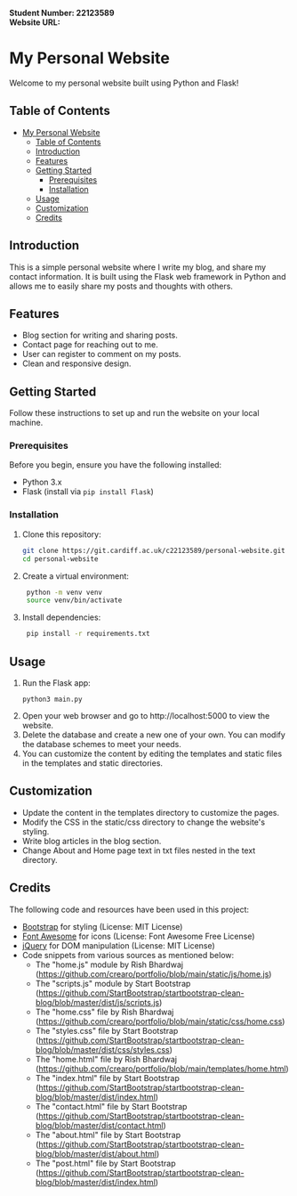 **Student Number: 22123589** \
**Website URL:** 

# My Personal Website
Welcome to my personal website built using Python and Flask!

## Table of Contents
- [My Personal Website](#my-personal-website)
  - [Table of Contents](#table-of-contents)
  - [Introduction](#introduction)
  - [Features](#features)
  - [Getting Started](#getting-started)
    - [Prerequisites](#prerequisites)
    - [Installation](#installation)
  - [Usage](#usage)
  - [Customization](#customization)
  - [Credits](#credits)

## Introduction
This is a simple personal website where I write my blog, and share my contact information. It is built using the Flask web framework in Python and allows me to easily share my posts and thoughts with others.

## Features
- Blog section for writing and sharing posts.
- Contact page for reaching out to me.
- User can register to comment on my posts.
- Clean and responsive design.

## Getting Started
Follow these instructions to set up and run the website on your local machine.

### Prerequisites
Before you begin, ensure you have the following installed:
- Python 3.x
- Flask (install via `pip install Flask`)

### Installation
1. Clone this repository:
   ```bash
   git clone https://git.cardiff.ac.uk/c22123589/personal-website.git
   cd personal-website
   ```
2. Create a virtual environment:
   ```bash
    python -m venv venv
    source venv/bin/activate 
   ```
3. Install dependencies:
   ```bash
    pip install -r requirements.txt
   ```
## Usage
1. Run the Flask app:
   ```
   python3 main.py
   ```
2. Open your web browser and go to http://localhost:5000 to view the website.
3. Delete the database and create a new one of your own. You can modify the database schemes to meet your needs.
4. You can customize the content by editing the templates and static files in the templates and static directories.

## Customization
- Update the content in the templates directory to customize the pages.
- Modify the CSS in the static/css directory to change the website's styling.
- Write blog articles in the blog section.
- Change About and Home page text in txt files nested in the text directory.

## Credits
The following code and resources have been used in this project:

- [Bootstrap](https://getbootstrap.com/) for styling (License: MIT License)
- [Font Awesome](https://fontawesome.com/) for icons (License: Font Awesome Free License)
- [jQuery](https://jquery.com/) for DOM manipulation (License: MIT License)
- Code snippets from various sources as mentioned below:
  - The "home.js" module by Rish Bhardwaj (https://github.com/crearo/portfolio/blob/main/static/js/home.js) 
  - The "scripts.js" module by Start Bootstrap (https://github.com/StartBootstrap/startbootstrap-clean-blog/blob/master/dist/js/scripts.js) 
  - The "home.css" file by Rish Bhardwaj (https://github.com/crearo/portfolio/blob/main/static/css/home.css) 
  - The "styles.css" file by Start Bootstrap (https://github.com/StartBootstrap/startbootstrap-clean-blog/blob/master/dist/css/styles.css) 
  - The "home.html" file by Rish Bhardwaj (https://github.com/crearo/portfolio/blob/main/templates/home.html) 
  - The "index.html" file by Start Bootstrap (https://github.com/StartBootstrap/startbootstrap-clean-blog/blob/master/dist/index.html) 
  - The "contact.html" file by Start Bootstrap (https://github.com/StartBootstrap/startbootstrap-clean-blog/blob/master/dist/contact.html) 
  - The "about.html" file by Start Bootstrap (https://github.com/StartBootstrap/startbootstrap-clean-blog/blob/master/dist/about.html) 
  - The "post.html" file by Start Bootstrap (https://github.com/StartBootstrap/startbootstrap-clean-blog/blob/master/dist/index.html) 




